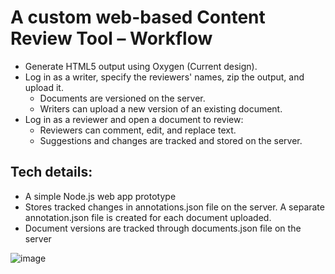 # A custom web-based Content Review Tool – Workflow
* Generate HTML5 output using Oxygen (Current design).
* Log in as a writer, specify the reviewers' names, zip the output, and upload it.
  * Documents are versioned on the server.
  * Writers can upload a new version of an existing document.
* Log in as a reviewer and open a document to review:
  * Reviewers can comment, edit, and replace text.
  * Suggestions and changes are tracked and stored on the server.
## Tech details:
* A simple Node.js web app prototype
* Stores tracked changes in annotations.json file on the server. A separate annotation.json file is created for each document uploaded.
* Document versions are tracked through documents.json file on the server

![image](https://github.com/user-attachments/assets/629b598e-2b81-4e3a-bb45-5d699320e7c7)
